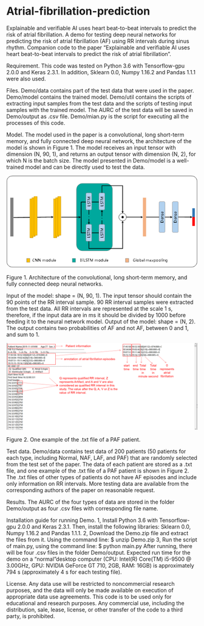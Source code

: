 # Atrial-fibrillation-prediction
Explainable and verifiable AI uses heart beat-to-beat intervals to predict the risk of atrial fibrillation.
A demo for testing deep neural networks for predicting the risk of atrial fibrillation (AF) using RR intervals during sinus rhythm. Companion code to the paper “Explainable and verifiable AI uses heart beat-to-beat intervals to predict the risk of atrial fibrillation”.

Requirement.
This code was tested on Python 3.6 with Tensorflow-gpu 2.0.0 and Keras 2.3.1. In addition, Sklearn 0.0, Numpy 1.16.2 and Pandas 1.1.1 were also used. 

Files.
Demo/data contains part of the test data that were used in the paper. Demo/model contains the trained model. Demo/util contains the scripts of extracting input samples from the test data and the scripts of testing input samples with the trained model. The AURC of the test data will be saved in Demo/output as .csv file. Demo/mian.py is the script for executing all the processes of this code.

Model.
	The model used in the paper is a convolutional, long short-term memory, and fully connected deep neural network, the architecture of the model is shown in Figure 1. The model receives an input tensor with dimension (N, 90, 1), and returns an output tensor with dimension (N, 2), for which N is the batch size. The model presented in Demo/model is a well-trained model and can be directly used to test the data.

![image](https://github.com/hustzp/Atrial-fibrillation-prediction/blob/main/source/Figure1.png)

Figure 1. Architecture of the convolutional, long short-term memory, and fully connected deep neural networks.

Input of the model: shape = (N, 90, 1). The input tensor should contain the 90 points of the RR interval sample. 90 RR interval samples were extracted from the test data. All RR intervals are represented at the scale 1 s, therefore, if the input data are in ms it should be divided by 1000 before feeding it to the neural network model.
Output of the model: shape = (N, 2). The output contains two probabilities of AF and not AF, between 0 and 1, and sum to 1. 

![image](https://github.com/hustzp/Atrial-fibrillation-prediction/blob/main/source/Figure2.png)

Figure 2. One example of the .txt file of a PAF patient.

Test data.
Demo/data contains test data of 200 patients (50 patients for each type, including Normal, NAF, LAF, and PAF) that are randomly selected from the test set of the paper. The data of each patient are stored as a .txt file, and one example of the .txt file of a PAF patient is shown in Figure 2. The .txt files of other types of patients do not have AF episodes and include only information on RR intervals. More testing data are available from the corresponding authors of the paper on reasonable request.

Results.
The AURC of the four types of data are stored in the folder Demo/output as four .csv files with corresponding file name. 

Installation guide for running Demo.
1, Install Python 3.6 with Tensorflow-gpu 2.0.0 and Keras 2.3.1. Then, install the following libraries: Sklearn 0.0, Numpy 1.16.2 and Pandas 1.1.1.
2, Download the Demo.zip file and extract the files from it. Using the command line:
	$ unzip Demo.zip
3, Run the script of main.py, using the command line:
	$ python main.py
After running, there will be four .csv files in the folder Demo/output. Expected run time for the demo on a “normal”desktop computer (CPU: Intel(R) Core(TM) i5-9500 @ 3.00GHz, GPU: NVIDIA GeForce GT 710, 2GB, RAM: 16GB) is approximately 794 s (approximately 4 s for each testing file).

License.
Any data use will be restricted to noncommercial research purposes, and the data will only be made available on execution of appropriate data use agreements. This code is to be used only for educational and research purposes. Any commercial use, including the distribution, sale, lease, license, or other transfer of the code to a third party, is prohibited. 
